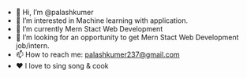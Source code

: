 - 👋 Hi, I’m @palashkumer
- 👀 I’m interested in Machine learning with application. 
- 🌱 I’m currently Mern Stact Web Development 
- 💞️ I’m looking for an opportunity to get Mern Stact Web Development job/intern.
- 📫 How to reach me: palashkumer237@gmail.com
- ❤️ I love to sing song & cook 

<!---
palashkumer/palashkumer is a ✨ special ✨ repository because its `README.md` (this file) appears on your GitHub profile.
You can click the Preview link to take a look at your changes.
--->
